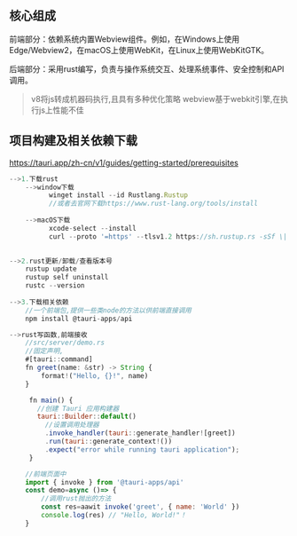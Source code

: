 ## 核心组成

前端部分：依赖系统内置Webview组件。例如，在Windows上使用Edge/Webview2，在macOS上使用WebKit，在Linux上使用WebKitGTK。

后端部分：采用rust编写，负责与操作系统交互、处理系统事件、安全控制和API调用。

> v8将js转成机器码执行,且具有多种优化策略
> webview基于webkit引擎,在执行js上性能不佳


## 项目构建及相关依赖下载
https://tauri.app/zh-cn/v1/guides/getting-started/prerequisites

```js
-->1.下载rust
	-->window下载
		  winget install --id Rustlang.Rustup
		  //或者去官网下载https://www.rust-lang.org/tools/install
	
	-->macOS下载
		  xcode-select --install
		  curl --proto '=https' --tlsv1.2 https://sh.rustup.rs -sSf \| sh
		

-->2.rust更新/卸载/查看版本号
	rustup update
	rustup self uninstall
	rustc --version
	
-->3.下载相关依赖
	//一个前端包,提供一些类node的方法以供前端直接调用
	npm install @tauri-apps/api

-->rust写函数,前端接收
	//src/server/demo.rs
	//固定声明,
	#[tauri::command]  
	fn greet(name: &str) -> String {  
		format!("Hello, {}!", name)  
	}

     fn main() {
       //创建 Tauri 应用构建器
       tauri::Builder::default()
         //设置调用处理器
         .invoke_handler(tauri::generate_handler![greet])
         .run(tauri::generate_context!())
         .expect("error while running tauri application");
     }

	//前端页面中
	import { invoke } from '@tauri-apps/api'  
	const demo=async ()=> {  
		//调用rust抛出的方法
		const res=aawit invoke('greet', { name: 'World' }) 
  		console.log(res) // "Hello, World!"！  
	}
  
```
